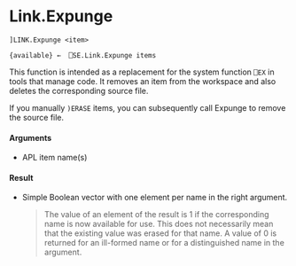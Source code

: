 # Link.Expunge

    ]LINK.Expunge <item>
    
    {available} ←  ⎕SE.Link.Expunge items

This function is intended as a replacement for the system
function `⎕EX` in tools that manage code. It removes an item from the workspace and also deletes the corresponding source file.

If you manually `)ERASE` items, you can subsequently call Expunge to remove the source file.

#### Arguments

- APL item name(s)

#### Result

- Simple Boolean vector with one element per name in the right argument.

   >The value of an element of the result is 1 if the corresponding name is now available for use.  This does not necessarily mean that the existing value was erased for that name.  A value of  0 is returned for an ill-formed name or for a distinguished name in the argument.


